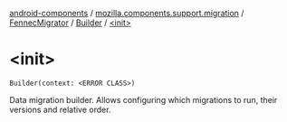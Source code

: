 [android-components](../../../index.md) / [mozilla.components.support.migration](../../index.md) / [FennecMigrator](../index.md) / [Builder](index.md) / [&lt;init&gt;](./-init-.md)

# &lt;init&gt;

`Builder(context: <ERROR CLASS>)`

Data migration builder. Allows configuring which migrations to run, their versions and relative order.


